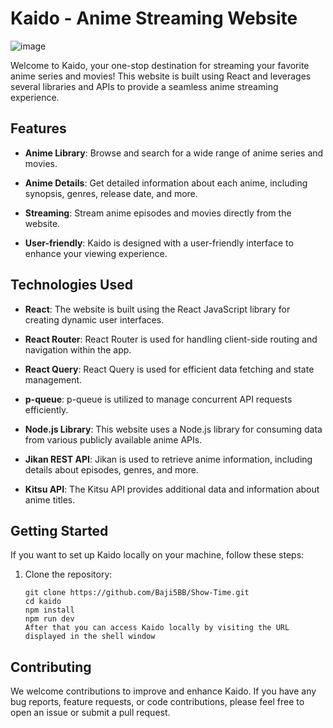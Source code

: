 # Kaido - Anime Streaming Website

![image](https://user-images.githubusercontent.com/108014780/266073651-fb96dfe3-0a3a-4b95-9633-bd20509e7b84.png)

Welcome to Kaido, your one-stop destination for streaming your favorite anime series and movies! This website is built using React and leverages several libraries and APIs to provide a seamless anime streaming experience.

## Features

- **Anime Library**: Browse and search for a wide range of anime series and movies.

- **Anime Details**: Get detailed information about each anime, including synopsis, genres, release date, and more.

- **Streaming**: Stream anime episodes and movies directly from the website.

- **User-friendly**: Kaido is designed with a user-friendly interface to enhance your viewing experience.

## Technologies Used

- **React**: The website is built using the React JavaScript library for creating dynamic user interfaces.

- **React Router**: React Router is used for handling client-side routing and navigation within the app.

- **React Query**: React Query is used for efficient data fetching and state management.

- **p-queue**: p-queue is utilized to manage concurrent API requests efficiently.

- **Node.js Library**: This website uses a Node.js library for consuming data from various publicly available anime APIs.

- **Jikan REST API**: Jikan is used to retrieve anime information, including details about episodes, genres, and more.

- **Kitsu API**: The Kitsu API provides additional data and information about anime titles.

## Getting Started

If you want to set up Kaido locally on your machine, follow these steps:

1. Clone the repository:

   ```shell
   git clone https://github.com/Baji5BB/Show-Time.git
   cd kaido
   npm install
   npm run dev
   After that you can access Kaido locally by visiting the URL displayed in the shell window
   ```

## Contributing

We welcome contributions to improve and enhance Kaido. If you have any bug reports, feature requests, or code contributions, please feel free to open an issue or submit a pull request.